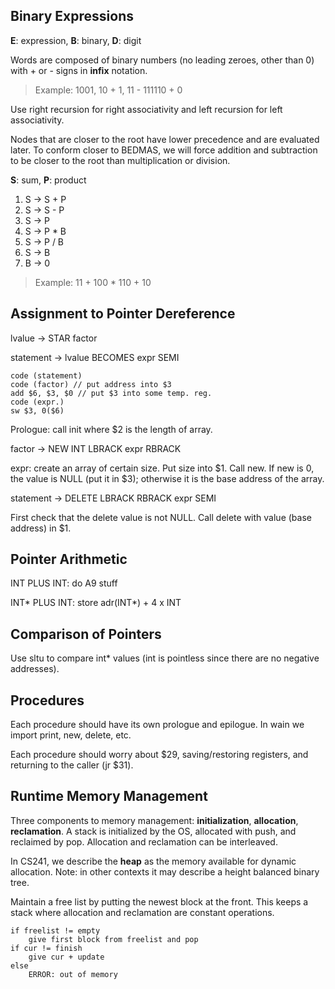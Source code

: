 Binary Expressions
---

**E**: expression, **B**: binary, **D**: digit

Words are composed of binary numbers (no leading zeroes, other than 0) with + or - signs in **infix** notation.

> Example: 1001, 10 + 1, 11 - 111110 + 0

Use right recursion for right associativity and left recursion for left associativity. 

Nodes that are closer to the root have lower precedence and are evaluated later. To conform closer to BEDMAS, we will force addition and subtraction to be closer to the root than multiplication or division.

**S**: sum, **P**: product

1. S &rarr; S + P
1. S &rarr; S - P
1. S &rarr; P
1. S &rarr; P * B
1. S &rarr; P / B
1. S &rarr; B
1. B &rarr; 0

> Example: 11 + 100 * 110 + 10

Assignment to Pointer Dereference
---

lvalue &rarr; STAR factor

statement &rarr; lvalue BECOMES expr SEMI

```
code (statement)
code (factor) // put address into $3
add $6, $3, $0 // put $3 into some temp. reg.
code (expr.)
sw $3, 0($6)
```

Prologue: call init where $2 is the length of array.

factor &rarr; NEW INT LBRACK expr RBRACK

expr: create an array of certain size. Put size into $1. Call new. If new is 0, the value is NULL (put it in $3); otherwise it is the base address of the array.

statement &rarr; DELETE LBRACK RBRACK expr SEMI

First check that the delete value is not NULL. Call delete with value (base address) in $1.

Pointer Arithmetic
---

INT PLUS INT: do A9 stuff

INT* PLUS INT: store adr(INT\*) + 4 x INT

Comparison of Pointers
---

Use sltu to compare int* values (int is pointless since there are no negative addresses).

Procedures
---

Each procedure should have its own prologue and epilogue. In wain we import print, new, delete, etc.

Each procedure should worry about $29, saving/restoring registers, and returning to the caller (jr $31).

Runtime Memory Management
---

Three components to memory management: **initialization**, **allocation**, **reclamation**. A stack is initialized by the OS, allocated with push, and reclaimed by pop. Allocation and reclamation can be interleaved.

In CS241, we describe the **heap** as the memory available for dynamic allocation. Note: in other contexts it may describe a height balanced binary tree.

Maintain a free list by putting the newest block at the front. This keeps a stack where allocation and reclamation are constant operations.

```
if freelist != empty
	give first block from freelist and pop
if cur != finish
	give cur + update
else
	ERROR: out of memory
```